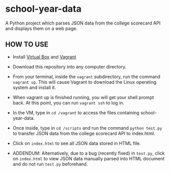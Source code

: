 # school-year-data
A Python project which parses JSON data from the college scorecard API and displays them on a web page.

## HOW TO USE

- Install [Virtual Box](https://www.virtualbox.org/wiki/Download_Old_Builds_5_1) and [Vagrant](https://www.vagrantup.com/downloads.html)

- Download this repository into any computer directory.

- From your terminal, inside the ```vagrant``` subdirectory, run the command ```vagrant up```. This will cause Vagrant to download the Linux operating system and install it.

- When vagrant up is finished running, you will get your shell prompt back. At this point, you can run ```vagrant ssh``` to log in.

- In the VM, type in ```cd /vagrant``` to access the files containing school-year-data.

- Once inside, type in ```cd /scripts``` and run the command ```python test.py``` to transfer JSON data from the college scorecard API to index.html.

- Click on ```index.html``` to see all JSON data stored in HTML file.

- ADDENDUM: Alternatively, due to a bug (recently fixed) in ```test.py```, click on ```index.html``` to view JSON data manually parsed into HTML document and do not run ```test.py``` beforehand.

